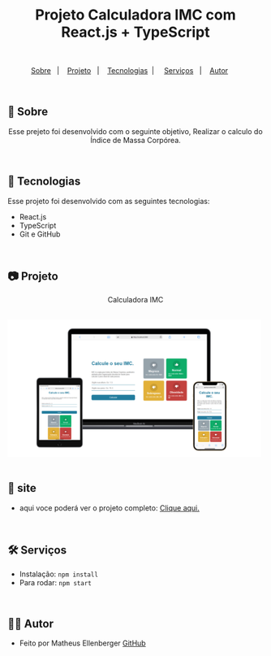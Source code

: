 <h1 align="center"> Projeto Calculadora IMC com React.js + TypeScript</h1>

<br>

<p align="center">
  <a href="#-sobre">Sobre</a>&nbsp;&nbsp;&nbsp;|&nbsp;&nbsp;&nbsp;
  <a href="#-projeto">Projeto</a>&nbsp;&nbsp;&nbsp;|&nbsp;&nbsp;&nbsp;
  <a href="#-tecnologias">Tecnologias</a>&nbsp;&nbsp;|&nbsp;&nbsp;&nbsp;&nbsp;
  <a href="#-Serviços">Serviços</a>&nbsp;&nbsp;&nbsp;|&nbsp;&nbsp;&nbsp;
  <a href="#-Autor">Autor</a>&nbsp;&nbsp;&nbsp;&nbsp;&nbsp;&nbsp;
</p>

<br>

## 🎯 Sobre

<p align="center">Esse prejeto foi desenvolvido com o seguinte objetivo, Realizar o calculo do Índice de Massa Corpórea.</p>

<br>

## 🚀 Tecnologias

Esse projeto foi desenvolvido com as seguintes tecnologias:

- React.js
- TypeScript
- Git e GitHub

<br>

## 📷 Projeto
<p align="center">Calculadora IMC</p>
<br>
<div display="flex">
<img  src="./public/ProjetoIMC.png"  width="500" display="center">
</div>

<br>

## 📍 site

- aqui voce poderá ver o projeto completo: <a href="https://matheus-ellenberger.github.io/formulario-js/">Clique aqui.</a> 
<br>

## 🛠️ Serviços

- Instalação:  ` npm install `
- Para rodar:  ` npm start `

<br>

## 🙋‍♂️ Autor

- Feito por Matheus Ellenberger <a href="https://github.com/Matheus-Ellenberger">GitHub</a>
